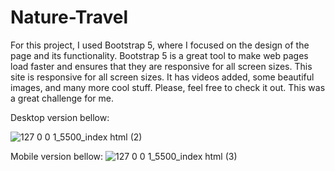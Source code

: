 # Nature-Travel

For this project, I used Bootstrap 5, where I focused on the design of the page and its functionality.
Bootstrap 5 is a great tool to make web pages load faster and ensures that they are responsive for all screen sizes. 
This site is responsive for all screen sizes. 
It has videos added, some beautiful images, and many more cool stuff. 
Please, feel free to check it out. 
This was a great challenge for me.


Desktop version bellow:

![127 0 0 1_5500_index html (2)](https://github.com/Edin-Durak/Nature-Travel/assets/138677399/818f3f3d-c0ee-46ab-81fe-89b25a1d587d)

Mobile version bellow:
![127 0 0 1_5500_index html (3)](https://github.com/Edin-Durak/Nature-Travel/assets/138677399/f538cd01-2b43-484a-8a0f-8e4fad2bf735)
